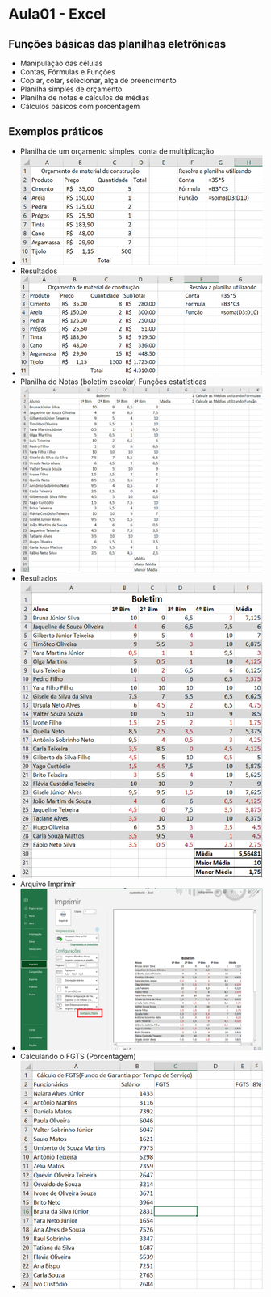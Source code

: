 # Aula01 - Excel
## Funções básicas das planilhas eletrônicas
- Manipulação das células
- Contas, Fórmulas e Funções
- Copiar, colar, selecionar, alça de preencimento
- Planilha simples de orçamento
- Planilha de notas e cálculos de médias
- Cálculos básicos com porcentagem
## Exemplos práticos
- Planilha de um orçamento simples, conta de multiplicação
- ![Exemplo 1](exemplo1.png)
- Resultados
- ![Exemplo 1](resultado1.png)
- Planilha de Notas (boletim escolar) Funções estatísticas
- ![Exemplo 2](exemplo2.png)
- Resultados
- ![Exemplo 1](resultado2.png)
- Arquivo Imprimir
- ![Exemplo 1](imprimir.png)
- Calculando o FGTS (Porcentagem)
- ![Exemplo 3](exemplo3.png)